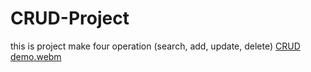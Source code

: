 # CRUD-Project
this is project make four operation (search, add, update, delete)
[CRUD demo.webm](https://user-images.githubusercontent.com/61967210/220714405-e4a4db7f-0e63-4fd6-ba2f-8a797b5400e5.webm)
